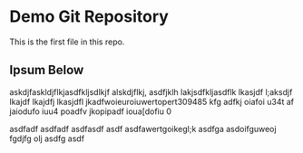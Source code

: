 # Demo Git Repository

This is the first file in this repo.

## Ipsum Below

askdjfaskldjflkjasdfkljsdlkjf alskdjflkj, asdfjklh
 lakjsdfkljasdflk lkasjdf l;aksdjf lkajdf lkajdfj 
 lkasjdfl jkadfwoieuroiuwertopert309485 kfg 
  adfkj oiafoi u34t 
  af jaiodufo iuu4 poadfv jkopipadf   ioua[dofiu 0
  
  asdfadf
   asdfadf  asdfasdf asdf asdfawertgoikegl;k  asdfga
    asdoifguweoj  fgdjfg olj
	 asdfg asdf 